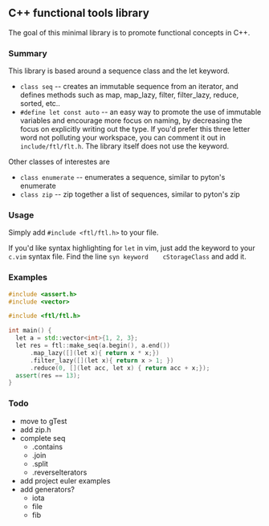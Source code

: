 ## C++ functional tools library

The goal of this minimal library is to promote functional concepts in C++.

### Summary

This library is based around a sequence class and the let keyword.

- `class seq` -- creates an immutable sequence from an iterator, and defines
methods such as map, map_lazy, filter, filter_lazy, reduce, sorted, etc..
- `#define let const auto` -- an easy way to promote the use of immutable
variables and encourage more focus on naming, by decreasing the focus on
explicitly writing out the type. If you'd prefer this three letter word not
polluting your workspace, you can comment it out in `include/ftl/flt.h`. The
library itself does not use the keyword.

Other classes of interestes are
- `class enumerate` -- enumerates a sequence, similar to pyton's enumerate
- `class zip` -- zip together a list of sequences, similar to pyton's zip

### Usage

Simply add `#include <ftl/ftl.h>` to your file.

If you'd like syntax highlighting for `let` in vim, just add the keyword to
your `c.vim` syntax file. Find the line `syn keyword	cStorageClass` and add
it.

### Examples

``` c++
#include <assert.h>
#include <vector>

#include <ftl/ftl.h>

int main() {
  let a = std::vector<int>{1, 2, 3};
  let res = ftl::make_seq(a.begin(), a.end())
      .map_lazy([](let x){ return x * x;})
      .filter_lazy([](let x){ return x > 1; })
      .reduce(0, [](let acc, let x) { return acc + x;});
  assert(res == 13);
}
```

### Todo
- move to gTest
- add zip.h
- complete seq
  - .contains
  - .join
  - .split
  - .reverseIterators
- add project euler examples
- add generators?
  - iota
  - file
  - fib

